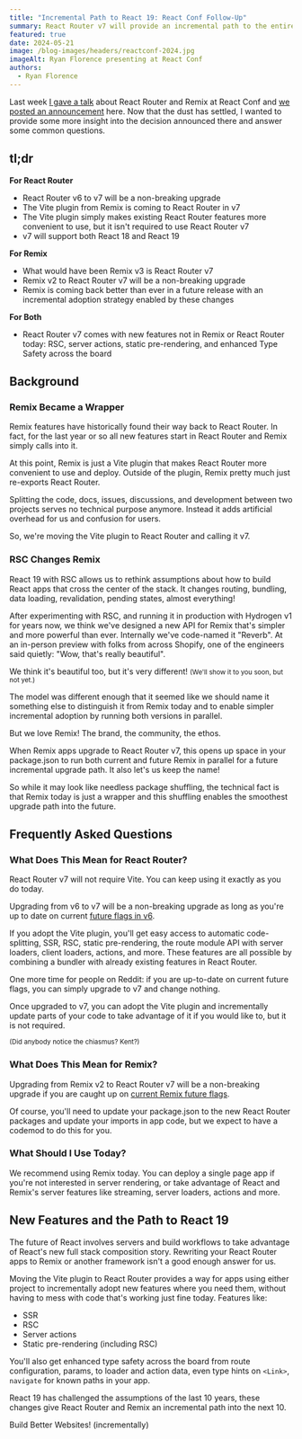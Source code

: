 ```yaml
---
title: "Incremental Path to React 19: React Conf Follow-Up"
summary: React Router v7 will provide an incremental path to the entire, full stack feature set of React. Upgrading from to React Router v7 is non-breaking for both React Router v6 and Remix v2.
featured: true
date: 2024-05-21
image: /blog-images/headers/reactconf-2024.jpg
imageAlt: Ryan Florence presenting at React Conf
authors:
  - Ryan Florence
---
```


Last week [I gave a talk](https://www.youtube.com/watch?v=ZcwA0xt8FlQ) about React Router and Remix at React Conf and [we posted an announcement](./merging-remix-and-react-router) here. Now that the dust has settled, I wanted to provide some more insight into the decision announced there and answer some common questions.

## tl;dr

**For React Router**

- React Router v6 to v7 will be a non-breaking upgrade
- The Vite plugin from Remix is coming to React Router in v7
- The Vite plugin simply makes existing React Router features more convenient to use, but it isn't required to use React Router v7
- v7 will support both React 18 and React 19

**For Remix**

- What would have been Remix v3 is React Router v7
- Remix v2 to React Router v7 will be a non-breaking upgrade
- Remix is coming back better than ever in a future release with an incremental adoption strategy enabled by these changes

**For Both**

- React Router v7 comes with new features not in Remix or React Router today: RSC, server actions, static pre-rendering, and enhanced Type Safety across the board

## Background

### Remix Became a Wrapper

Remix features have historically found their way back to React Router. In fact, for the last year or so all new features start in React Router and Remix simply calls into it.

At this point, Remix is just a Vite plugin that makes React Router more convenient to use and deploy. Outside of the plugin, Remix pretty much just re-exports React Router.

Splitting the code, docs, issues, discussions, and development between two projects serves no technical purpose anymore. Instead it adds artificial overhead for us and confusion for users.

So, we're moving the Vite plugin to React Router and calling it v7.

### RSC Changes Remix

React 19 with RSC allows us to rethink assumptions about how to build React apps that cross the center of the stack. It changes routing, bundling, data loading, revalidation, pending states, almost everything!

After experimenting with RSC, and running it in production with Hydrogen v1 for years now, we think we've designed a new API for Remix that's simpler and more powerful than ever. Internally we've code-named it "Reverb". At an in-person preview with folks from across Shopify, one of the engineers said quietly: "Wow, that's really beautiful".

We think it's beautiful too, but it's very different! <small>(We'll show it to you soon, but not yet.)</small>

The model was different enough that it seemed like we should name it something else to distinguish it from Remix today and to enable simpler incremental adoption by running both versions in parallel.

But we love Remix! The brand, the community, the ethos.

When Remix apps upgrade to React Router v7, this opens up space in your package.json to run both current and future Remix in parallel for a future incremental upgrade path. It also let's us keep the name!

So while it may look like needless package shuffling, the technical fact is that Remix today is just a wrapper and this shuffling enables the smoothest upgrade path into the future.

## Frequently Asked Questions

### What Does This Mean for React Router?

React Router v7 will not require Vite. You can keep using it exactly as you do today.

Upgrading from v6 to v7 will be a non-breaking upgrade as long as you're up to date on current [future flags in v6](https://reactrouter.com/en/main/guides/api-development-strategy#current-future-flags).

If you adopt the Vite plugin, you'll get easy access to automatic code-splitting, SSR, RSC, static pre-rendering, the route module API with server loaders, client loaders, actions, and more. These features are all possible by combining a bundler with already existing features in React Router.

One more time for people on Reddit: if you are up-to-date on current future flags, you can simply upgrade to v7 and change nothing.

Once upgraded to v7, you can adopt the Vite plugin and incrementally update parts of your code to take advantage of it if you would like to, but it is not required.

<small>(Did anybody notice the chiasmus? Kent?)</small>

### What Does This Mean for Remix?

Upgrading from Remix v2 to React Router v7 will be a non-breaking upgrade if you are caught up on [current Remix future flags](https://remix.run/docs/en/main/start/future-flags#current-future-flags).

Of course, you'll need to update your package.json to the new React Router packages and update your imports in app code, but we expect to have a codemod to do this for you.

### What Should I Use Today?

We recommend using Remix today. You can deploy a single page app if you're not interested in server rendering, or take advantage of React and Remix's server features like streaming, server loaders, actions and more.

## New Features and the Path to React 19

The future of React involves servers and build workflows to take advantage of React's new full stack composition story. Rewriting your React Router apps to Remix or another framework isn't a good enough answer for us.

Moving the Vite plugin to React Router provides a way for apps using either project to incrementally adopt new features where you need them, without having to mess with code that's working just fine today. Features like:

- SSR
- RSC
- Server actions
- Static pre-rendering (including RSC)

You'll also get enhanced type safety across the board from route configuration, params, to loader and action data, even type hints on `<Link>`, `navigate` for known paths in your app.

React 19 has challenged the assumptions of the last 10 years, these changes give React Router and Remix an incremental path into the next 10.

Build Better Websites! (incrementally)
